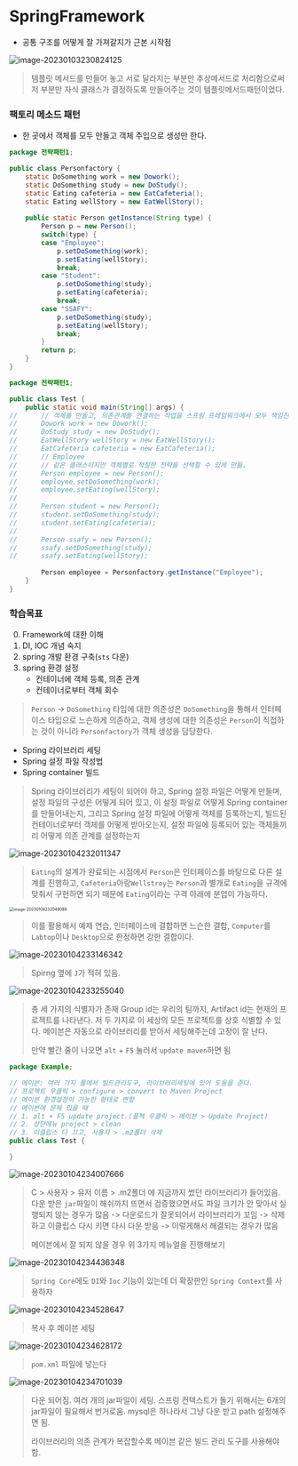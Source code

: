 # SpringFramework

- 공통 구조를 어떻게 잘 가져갈지가 근본 시작점

![image-20230103230824125](assets/image-20230103230824125.png)

> 템플릿 메서드를 만들어 놓고 서로 달라지는 부분만 추상메서드로 처리함으로써 저 부분만 자식 클래스가 결정하도록 만들어주는 것이 템플릿메서드패턴이었다.



### 팩토리 메소드 패턴

- 한 곳에서 객체를 모두 만들고 객체 주입으로 생성만 한다.

```java
package 전략패턴1;

public class Personfactory {
	static DoSomething work = new Dowork();
	static DoSomething study = new DoStudy();
	static Eating cafeteria = new EatCafeteria();
	static Eating wellStory = new EatWellStory();
	
	public static Person getInstance(String type) {
		Person p = new Person();
		switch(type) {
		case "Employee":
			p.setDoSomething(work);
			p.setEating(wellStory);
			break;
		case "Student":
			p.setDoSomething(study);
			p.setEating(cafeteria);
			break;
		case "SSAFY":
			p.setDoSomething(study);
			p.setEating(wellStory);
			break;
		}
		return p;
	}
}

package 전략패턴1;

public class Test {
	public static void main(String[] args) {
//		// 객체를 만들고, 의존관계를 연결하는 작업을 스프링 프레임워크에서 모두 책임진다.
//		Dowork work = new Dowork();
//		DoStudy study = new DoStudy();
//		EatWellStory wellStory = new EatWellStory();
//		EatCafeteria cafeteria = new EatCafeteria();
//		// Employee
//		// 같은 클래스이지만 객체별로 적절한 전략을 선택할 수 있게 만듦.
//		Person employee = new Person();
//		employee.setDoSomething(work);
//		employee.setEating(wellStory);
//		
//		Person student = new Person();
//		student.setDoSomething(study);
//		student.setEating(cafeteria);
//		
//		Person ssafy = new Person();
//		ssafy.setDoSomething(study);
//		ssafy.setEating(wellStory);
		
		Person employee = Personfactory.getInstance("Employee");
	}
}
```



### 학습목표

0. Framework에 대한 이해
1. DI, IOC 개념 숙지
2. spring 개발 환경 구축(`sts` 다운)
3. spring 환경 설정
   - 컨테이너에 객체 등록, 의존 관계
   - 컨테이너로부터 객체 회수

> `Person` -> `DoSomething` 타입에 대한 의존성은 `DoSomething`을 통해서 인터페이스 타입으로 느슨하게 의존하고, 객체 생성에 대한 의존성은 `Person`이 직접하는 것이 아니라 `Personfactory`가 객체 생성을 담당한다.



- Spring 라이브러리 세팅
- Spring 설정 파일 작성법
- Spring container 빌드

> Spring 라이브러리가 세팅이 되어야 하고, Spring 설정 파일은 어떻게 만들며, 설정 파일의 구성은 어떻게 되어 있고, 이 설정 파일로 어떻게 Spring container를 만들어내는지, 그리고 Spring 설정 파일에 어떻게 객체를 등록하는지, 빌드된 컨테이너로부터 객체를 어떻게 받아오는지, 설정 파일에 등록되어 있는 객체들끼리 어떻게 의존 관계를 설정하는지

![image-20230104232011347](assets/image-20230104232011347.png)

> `Eating`의 설계가 완료되는 시점에서 `Person`은 인터페이스를 바탕으로 다른 설계를 진행하고, `Cafeteria`아랑`Wellstroy`는 `Person`과 별개로 `Eating`을 규격에 맞춰서 구현하면 되기 때문에 `Eating`이라는 구격 아래에 분업이 가능하다.

<img src="assets/image-20230104232048089.png" alt="image-20230104232048089" style="zoom:50%;" />

> 이를 활용해서 예제 연습, 인터페이스에 결합하면 느슨한 결합, `Computer`를 `Labtop`이나 `Desktop`으로 한정하면 강한 결합이다.

![image-20230104233146342](assets/image-20230104233146342.png)

> Spirng 옆에 `J`가 적혀 있음. 

![image-20230104233255040](assets/image-20230104233255040.png)

> 총 세 가지의 식별자가 존재 Group id는 우리의 팀까지, Artifact id는 현재의 프로젝트를 나타낸다. 저 두 가지로 이 세상의 모든 프로젝트를 상호 식별할 수 있다. 메이븐은 자동으로 라이브러리를 받아서 세팅해주는데 고장이 잘 난다.
>
> 만약 빨간 줄이 나오면 `alt` + `F5` 눌러서 `update maven`하면 됨

```java
package Example;

// 메이븐: 여러 가지 툴에서 빌드관리도구, 라이브러리세팅에 있어 도움을 준다.
// 프로젝트 우클릭 > configure > convert to Maven Project
// 메이븐 환경설정이 가능한 형태로 변함
// 메이븐에 문제 있을 때
// 1. alt + F5 update project.(플젝 우클릭 > 메이븐 > Update Project)
// 2. 상단메뉴 project > clean
// 3. 이클립스 다 끄고, 사용자 > .m2폴더 삭제
public class Test {

}
```

![image-20230104234007666](assets/image-20230104234007666.png)

> C > 사용자 > 유저 이름 > .m2폴더 에 지금까지 썼던 라이브러리가 들어있음. 다운 받은 `jar`파일이 해쉬까지 뜨면서 검증했으면서도 파일 크기가 안 맞아서 실행되지 않는 경우가 많음 -> 다운로드가 잘못되어서 라이브러리가 꼬임 -> 삭제하고 이클립스 다시 키면 다시 다운 받음 -> 이렇게해서 해결되는 경우가 많음
>
> 메이븐에서 잘 되지 않을 경우 위 3가지 메뉴얼을 진행해보기

![image-20230104234436348](assets/image-20230104234436348.png)

> `Spring Core`에도 `DI`와 `Ioc` 기능이 있는데 더 확장판인 `Spring Context`를 사용하자

![image-20230104234528647](assets/image-20230104234528647.png)

> 복사 후 메이븐 세팅

![image-20230104234628172](assets/image-20230104234628172.png)

> `pom.xml` 파일에 넣는다

![image-20230104234701039](assets/image-20230104234701039.png)

> 다운 되어짐. 여러 개의 jar파일이 세팅. 스프링 컨텍스트가 돌기 위해서는 6개의 jar파일이 필요해서 번거로움. mysql은 하나라서 그냥 다운 받고 path 설정해주면 됨.
>
> 라이브러리의 의존 관계가 복잡할수록 메이븐 같은 빌드 관리 도구를 사용해야함.
